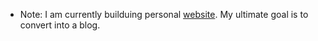 * Note: I am currently builduing personal [website](https://moni2096.github.io/). My ultimate goal is to convert into a blog.
